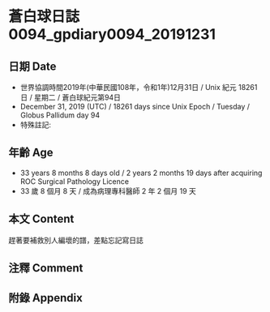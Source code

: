 [_metadata_:encoding]: - "utf-8"
[_metadata_:fileformat]: - "markdown"
[_metadata_:MIME_type]: - "text/plain"
[_metadata_:markdown_version]: - "commonmark version 0.29"
[_metadata_:markdown_spec]: - "https://spec.commonmark.org/0.29/"

# 蒼白球日誌0094_gpdiary0094_20191231 #

## 日期 Date ##

* 世界協調時間2019年(中華民國108年，令和1年)12月31日 / Unix 紀元 18261 日 / 星期二 / 蒼白球紀元第94日
* December 31, 2019 (UTC) / 18261 days since Unix Epoch / Tuesday / Globus Pallidum day 94
* 特殊註記:

## 年齡 Age ##

* 33 years 8 months 8 days old / 2 years 2 months 19 days after acquiring ROC Surgical Pathology Licence
* 33 歲 8 個月 8 天 / 成為病理專科醫師 2 年 2 個月 19 天

## 本文 Content ##

趕著要補救別人編壞的譜，差點忘記寫日誌
    

## 注釋 Comment ##


## 附錄 Appendix ##

